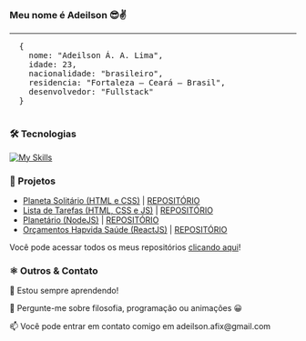 <h3>Meu nome é Adeilson 😎✌️</h3>
  <hr />

  <pre>
  {
    nome: "Adeilson Á. A. Lima",
    idade: 23,
    nacionalidade: "brasileiro",
    residencia: "Fortaleza — Ceará — Brasil",
    desenvolvedor: "Fullstack"
  }
  </pre>
  
<h3>🛠 Tecnologias</h3>

[![My Skills](https://skillicons.dev/icons?i=html,css,bootstrap,js,ts,react,electron,jquery,php,nodejs,mongodb,docker,mysql,express,git&perline=5)](https://skillicons.dev)

  <h3>🔗 Projetos</h3>
  <ul>
    <li><a href="https://adeilsonaalima.github.io/lonely-planet/">Planeta Solitário (HTML e CSS)</a> | <a href="https://github.com/adeilsonaalima/lonely-planet">REPOSITÓRIO</a></li>
    <li><a href="https://adeilsonaalima.github.io/task-list/">Lista de Tarefas (HTML, CSS e JS)</a> | <a href="https://github.com/adeilsonaalima/to-do-list">REPOSITÓRIO</a></li>
    <li><a href="https://planetary-routes-adeilsonaalima.vercel.app/">Planetário (NodeJS)</a> | <a href="https://github.com/adeilsonaalima/planetary-routes">REPOSITÓRIO</a></li>
    <li><a href="https://hapvida.adila.tech/">Orçamentos Hapvida Saúde (ReactJS)</a> | <a href="https://hapvida.adila.tech/">REPOSITÓRIO</a></li>
  </ul>

  <p>Você pode acessar todos os meus repositórios <a href="https://github.com/adeilsonaalima?tab=repositories&q=&type=&language=&sort=name">clicando aqui</a>!</p>

  <h3>⚛️ Outros & Contato</h3>
  <p>🧠 Estou sempre aprendendo!</p>
  <p>💬 Pergunte-me sobre filosofia, programação ou animações 😀</p>
  <p>📫 Você pode entrar em contato comigo em adeilson.afix@gmail.com</p>
